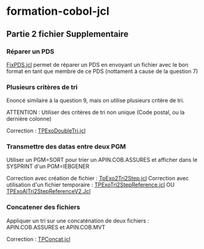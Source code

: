 # formation-cobol-jcl

## Partie 2 fichier Supplementaire

### Réparer un PDS

[FixPDS.jcl](https://github.com/MaximeMaillot/formation-cobol-jcl/blob/main/Partie2/Supplementaire/FixPDS.jcl) permet de réparer un PDS en envoyant un fichier avec le bon format en tant que membre de ce PDS (nottament à cause de la question 7)

### Plusieurs critères de tri

Enoncé similaire à la question 9, mais on utilise plusieurs critère de tri.

ATTENTION : Utiliser des critères de tri non unique (Code postal, ou la dernière colonne)

Correction : [TPExoDoubleTri.jcl](https://github.com/MaximeMaillot/formation-cobol-jcl/blob/main/Partie2/Supplementaire/TpExoDoubleTri.jcl)

### Transmettre des datas entre deux PGM

Utiliser un PGM=SORT pour trier un APIN.COB.ASSURES et afficher dans le SYSPRINT d'un PGM=IEBGENER

Correction avec création de fichier : [TpExo2Tri2Step.jcl](https://github.com/MaximeMaillot/formation-cobol-jcl/blob/main/Partie2/Supplementaire/TPExoTri2Step.jcl)
Correction avec utilisation d'un fichier temporaire : [TPExoTri2StepReference.jcl](https://github.com/MaximeMaillot/formation-cobol-jcl/blob/main/Partie2/Supplementaire/TPExoTri2StepReference.jcl) OU [TPExoAlTri2StepReferenceV2.Jcl](https://github.com/MaximeMaillot/formation-cobol-jcl/blob/main/Partie2/Supplementaire/TPExoAlTri2StepReferenceV2.jcl)

### Concatener des fichiers

Appliquer un tri sur une concaténation de deux fichiers : APIN.COB.ASSURES et APIN.COB.MVT

Correction : [TPConcat.jcl](https://github.com/MaximeMaillot/formation-cobol-jcl/blob/main/Partie2/Supplementaire/TPConcat.jcl)

